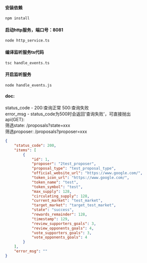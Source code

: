 #### 安装依赖
`npm install`
#### 启动http服务，端口号：8081
`node http_service.ts`
#### 编译监听服务ts代码
`tsc handle_events.ts`
#### 开启监听服务
`node handle_events.js`

#### doc:
 status_code - 200:查询正常 500:查询失败  
 error_msg - status_code为500时会返回'查询失败'，可直接抛出  
 api(GET):  
 筛选state: /proposals?state=xxx  
 筛选proposer: /proposals?proposer=xxx
```json
{
    "status_code": 200,
    "items": [
        {
            "id": 1,
            "proposer": "2test_proposer",
            "proposal_type": "test_proposal_type",
            "official_website_url": "https://www.google.com/",
            "token_icon_url": "https://www.google.com/",
            "token_name": "test",
            "token_symbol": "test",
            "max_supply": 128,
            "circulating_supply": 128,
            "current_market": "test_market",
            "target_market": "target_test_market",
            "state": "success",
            "rewards_remainder": 128,
            "timestamp": 129,
            "review_supporters_goals": 3,
            "review_opponents_goals": 4,
            "vote_supporters_goals": 3,
            "vote_opponents_goals": 4
        }
    ],
    "error_msg": ""
}
